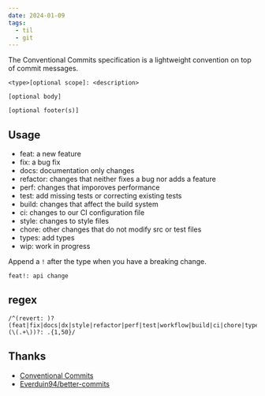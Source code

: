 ```yaml
---
date: 2024-01-09
tags:
  - til
  - git
---
```


The Conventional Commits specification is a lightweight convention on top of commit messages.

```git
<type>[optional scope]: <description>

[optional body]

[optional footer(s)]
```

## Usage

- feat: a new feature
- fix: a bug fix
- docs: documentation only changes
- refactor: changes that neither fixes a bug nor adds a feature
- perf: changes that imporoves performance
- test: add missing tests or correcting existing tests
- build: changes that affect the build system
- ci: changes to our CI configuration file
- style: changes to style files
- chore: other changes that do not modify src or test files
- types: add types
- wip: work in progress

Append a `!` after the type when you have a breaking change.

```git
feat!: api change
```

## regex

```
/^(revert: )?(feat|fix|docs|dx|style|refactor|perf|test|workflow|build|ci|chore|types|wip)(\(.+\))?: .{1,50}/
```

## Thanks

- [Conventional Commits](https://www.conventionalcommits.org/en/v1.0.0/)
- [Everduin94/better-commits](https://github.com/Everduin94/better-commits#-default-json-config)
